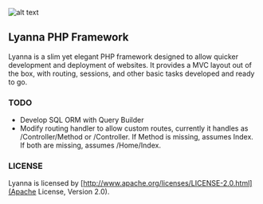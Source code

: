 ![alt text](http://www.danielhawton.com/assets/images/projects/Lyanna/logo.jpg "Lyanna")

## Lyanna PHP Framework

Lyanna is a slim yet elegant PHP framework designed to allow quicker development and deployment of websites.  It provides
a MVC layout out of the box, with routing, sessions, and other basic tasks developed and ready to go.

### TODO

- Develop SQL ORM with Query Builder
- Modify routing handler to allow custom routes, currently it handles as /Controller/Method or /Controller.  If Method is missing,
 assumes Index.  If both are missing, assumes /Home/Index.

### LICENSE

Lyanna is licensed by [http://www.apache.org/licenses/LICENSE-2.0.html](Apache License, Version 2.0).